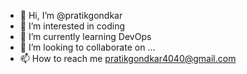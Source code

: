 - 👋 Hi, I’m @pratikgondkar
- 👀 I’m interested in coding
- 🌱 I’m currently learning DevOps
- 💞️ I’m looking to collaborate on ...
- 📫 How to reach me pratikgondkar4040@gmail.com


<!---
pratikgondkar/pratikgondkar is a ✨ special ✨ repository because its `README.md` (this file) appears on your GitHub profile.
You can click the Preview link to take a look at your changes.
--->
